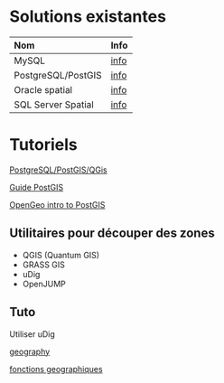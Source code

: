 # Solutions existantes #

| **Nom** | **Info** |
|:--------|:---------|
| MySQL   | [info](http://dev.mysql.com/doc/refman/5.5/en/spatial-extensions.html) |
| PostgreSQL/PostGIS | [info](http://postgis.refractions.net/) |
| Oracle spatial | [info](http://www.oracle.com/technetwork/database/options/spatial/index.html) |
| SQL Server Spatial | [info](http://www.microsoft.com/sqlserver/2008/en/us/spatial-data.aspx) |

# Tutoriels #

[PostgreSQL/PostGIS/QGis](http://postgresql.developpez.com/articles/postgisqgis/)

[Guide PostGIS](http://www.davidgis.fr/documentation/win32/html/index.html)

[OpenGeo intro to PostGIS](http://workshops.opengeo.org/postgis-intro/)


## Utilitaires pour découper des zones ##

  * QGIS (Quantum GIS)
  * GRASS GIS
  * uDig
  * OpenJUMP

## Tuto ##

Utiliser uDig

[geography](http://workshops.opengeo.org/postgis-intro/geography.html)

[fonctions geographiques](http://www.postgis.org/docs/ch08.html#PostGIS_GeographyFunctions)
